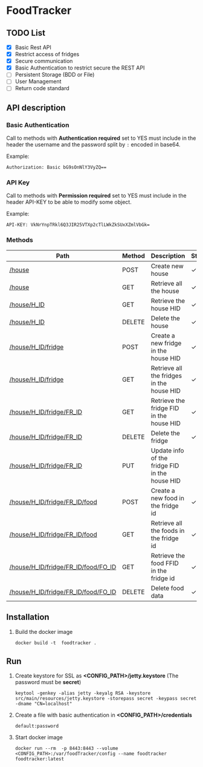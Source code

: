 # FoodTracker

## TODO List
- [x] Basic Rest API
- [x] Restrict access of fridges
- [x] Secure communication
- [x] Basic Authentication to restrict secure the REST API
- [ ] Persistent Storage (BDD or File)
- [ ] User Management
- [ ] Return code standard

## API description
### Basic Authentication
Call to methods with **Authentication required** set to YES must include in the header the username and  the password split by `:` encoded in base64.

Example:
```
Authorization: Basic bG9sOnNlY3VyZQ==
```

### API Key
Call to methods with **Permission required** set to YES must include in the header API-KEY to be able to modify some object.

Example:
```
API-KEY: VkNrYnpTRkl6Q3JIR25VTXp2cTlLWkZkSUxXZmlVbGk=
```

### Methods

|Path|Method|Description|Status
|---|---|---|---|
|[/house](documentation/house/create_house.md)|POST |  Create new house | ✓
|[/house](documentation/house/get_houses.md)|GET |  Retrieve all the house | ✓
|[/house/H_ID](documentation/house/get_house.md)|GET |  Retrieve the house HID | ✓
|[/house/H_ID](documentation/house/delete_house.md)|DELETE |  Delete the house | ✓ 
|[/house/H_ID/fridge](documentation/fridge/create_fridge.md)|POST |  Create a new fridge in the house HID | ✓
|[/house/H_ID/fridge](documentation/fridge/get_fridges.md)|GET |  Retrieve all the fridges in the house HID | ✓ 
|[/house/H_ID/fridge/FR_ID](documentation/fridge/get_fridge.md)|GET |  Retrieve the fridge  FID in the house HID | ✓
|[/house/H_ID/fridge/FR_ID](documentation/fridge/delete_fridge.md)|DELETE |Delete the fridge | ✓
|[/house/H_ID/fridge/FR_ID](documentation/fridge/update_fridge.md)|PUT |  Update info of the fridge  FID in the house HID |
|[/house/H_ID/fridge/FR_ID/food](documentation/food/create_food.md)|POST |  Create a new food in the fridge id | ✓ 
|[/house/H_ID/fridge/FR_ID/food](documentation/food/get_foods.md)|GET |  Retrieve all the foods in the fridge id | ✓ 
|[/house/H_ID/fridge/FR_ID/food/FO_ID](documentation/food/get_food.md)|GET |  Retrieve the food FFID in the fridge id | ✓ 
|[/house/H_ID/fridge/FR_ID/food/FO_ID](documentation/food/delete_food.md)|DELETE |  Delete food data | ✓ 

## Installation
1. Build the docker image
    ```
    docker build -t  foodtracker .
    ```

## Run
1. Create keystore for SSL as **<CONFIG_PATH>/jetty.keystore** (The password must be **secret**)
    ```
    keytool -genkey -alias jetty -keyalg RSA -keystore src/main/resources/jetty.keystore -storepass secret -keypass secret -dname "CN=localhost"
    ```
2. Create a file with basic authentication in **<CONFIG_PATH>/credentials**
    ```
    default:password
    ```
3. Start docker image
    ```
    docker run --rm  -p 8443:8443 --volume <CONFIG_PATH>:/var/foodTracker/config --name foodtracker foodtracker:latest
    ```
